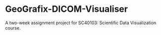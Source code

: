 # GeoGrafix-DICOM-Visualiser
A two-week assignment project for SC40103: Scientific Data Visualization course.
